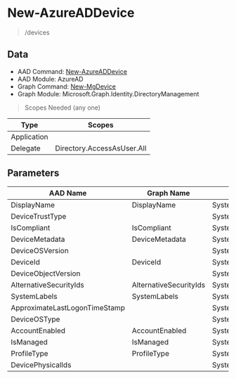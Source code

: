 # New-AzureADDevice

> /devices

## Data

+ AAD Command: [New-AzureADDevice](https://docs.microsoft.com/en-us/powershell/module/AzureAD/New-AzureADDevice)
+ AAD Module: AzureAD
+ Graph Command: [New-MgDevice](https://docs.microsoft.com/en-us/powershell/module/Microsoft.Graph.Identity.DirectoryManagement/New-MgDevice)
+ Graph Module: Microsoft.Graph.Identity.DirectoryManagement

> Scopes Needed (any one)

|Type|Scopes|
|---|---|
|Application||
|Delegate|Directory.AccessAsUser.All|

## Parameters

|AAD Name|Graph Name|AAD Type|Graph Type|Infos|
|---|---|---|---|---|
|DisplayName|DisplayName|System.String|System.String||
|DeviceTrustType||System.String|||
|IsCompliant|IsCompliant|System.Nullable/System.Boolean|System.Management.Automation.SwitchParameter||
|DeviceMetadata|DeviceMetadata|System.String|System.String||
|DeviceOSVersion||System.String|||
|DeviceId|DeviceId|System.String|System.String||
|DeviceObjectVersion||System.Nullable/System.Int32|||
|AlternativeSecurityIds|AlternativeSecurityIds|System.Collections.Generic.List/Microsoft.Open.AzureAD.Model.AlternativeSecurityId|Microsoft.Graph.PowerShell.Models.IMicrosoftGraphAlternativeSecurityId[]||
|SystemLabels|SystemLabels|System.Collections.Generic.List/System.String|System.String[]||
|ApproximateLastLogonTimeStamp||System.Nullable/System.DateTime|||
|DeviceOSType||System.String|||
|AccountEnabled|AccountEnabled|System.Nullable/System.Boolean|System.Management.Automation.SwitchParameter||
|IsManaged|IsManaged|System.Nullable/System.Boolean|System.Management.Automation.SwitchParameter||
|ProfileType|ProfileType|System.String|System.String||
|DevicePhysicalIds||System.Collections.Generic.List/System.String|||

